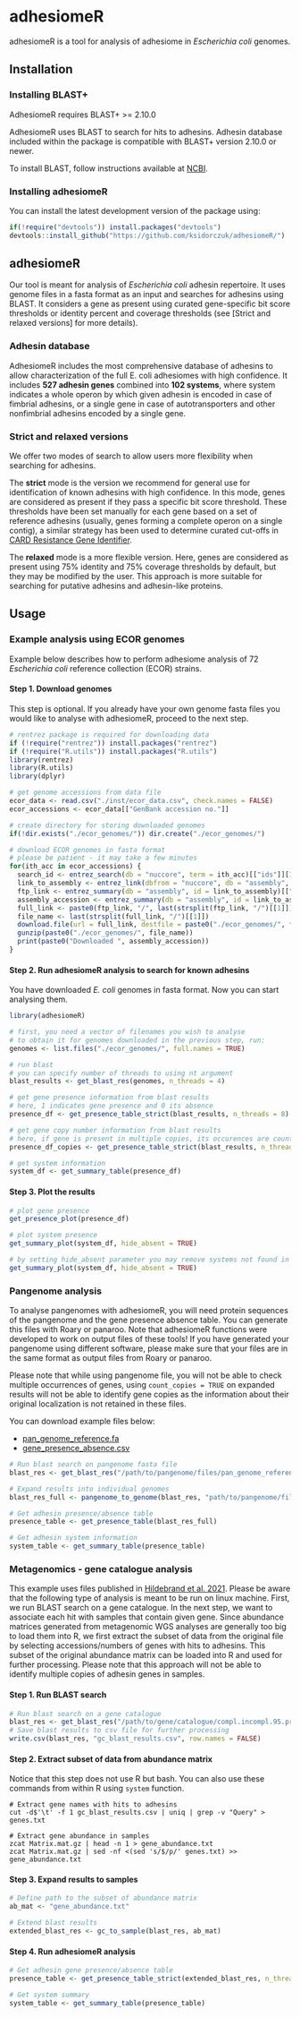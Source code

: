 # adhesiomeR

adhesiomeR is a tool for analysis of adhesiome in *Escherichia coli* genomes.

## Installation 

### Installing BLAST+ 

AdhesiomeR requires BLAST+ >= 2.10.0 

AdhesiomeR uses BLAST to search for hits to adhesins. Adhesin database included 
within the package is compatible with BLAST+ version 2.10.0 or newer. 

To install BLAST, follow instructions available at [NCBI](https://www.ncbi.nlm.nih.gov/books/NBK569861/).

### Installing adhesiomeR

You can install the latest development version of the package using:

``` r
if(!require("devtools")) install.packages("devtools")
devtools::install_github("https://github.com/ksidorczuk/adhesiomeR/")
```

## adhesiomeR 

Our tool is meant for analysis of *Escherichia coli* adhesin repertoire. It uses
genome files in a fasta format as an input and searches for adhesins using BLAST.
It considers a gene as present using curated gene-specific bit score thresholds 
or identity percent and coverage thresholds (see [Strict and relaxed versions] for
more details). 

### Adhesin database

AdhesiomeR includes the most comprehensive database of adhesins to allow characterization
of the full E. coli adhesiomes with high confidence. It includes **527 adhesin genes**
combined into **102 systems**, where system indicates a whole operon by which given
adhesin is encoded in case of fimbrial adhesins, or a single gene in case of autotransporters
and other nonfimbrial adhesins encoded by a single gene.

### Strict and relaxed versions

We offer two modes of search to allow users more flexibility when searching for adhesins.

The **strict** mode is the version we recommend for general use for identification
of known adhesins with high confidence. In this mode, genes are considered as present
if they pass a specific bit score threshold. These thresholds have been set manually for
each gene based on a set of reference adhesins (usually, genes forming a complete operon
on a single contig), a similar strategy has been used to determine curated cut-offs in 
[CARD Resistance Gene Identifier](https://github.com/arpcard/rgi).

The **relaxed** mode is a more flexible version. Here, genes are considered as present
using 75% identity and 75% coverage thresholds by default, but they may be modified by 
the user. This approach is more suitable for searching for putative adhesins and 
adhesin-like proteins.


## Usage

### Example analysis using ECOR genomes

Example below describes how to perform adhesiome analysis of 72 *Escherichia coli* reference
collection (ECOR) strains. 

#### Step 1. Download genomes 

This step is optional. If you already have your own genome fasta files you would like
to analyse with adhesiomeR, proceed to the next step. 

``` r
# rentrez package is required for downloading data
if (!require("rentrez")) install.packages("rentrez")
if (!require("R.utils")) install.packages("R.utils")
library(rentrez)
library(R.utils)
library(dplyr)

# get genome accessions from data file
ecor_data <- read.csv("./inst/ecor_data.csv", check.names = FALSE)
ecor_accessions <- ecor_data[["GenBank accession no."]]

# create directory for storing downloaded genomes
if(!dir.exists("./ecor_genomes/")) dir.create("./ecor_genomes/")

# download ECOR genomes in fasta format
# please be patient - it may take a few minutes
for(ith_acc in ecor_accessions) {
  search_id <- entrez_search(db = "nuccore", term = ith_acc)[["ids"]][1]
  link_to_assembly <- entrez_link(dbfrom = "nuccore", db = "assembly", id = search_id)[["links"]][["nuccore_assembly"]]
  ftp_link <- entrez_summary(db = "assembly", id = link_to_assembly)[["ftppath_refseq"]]
  assembly_accession <- entrez_summary(db = "assembly", id = link_to_assembly)[["assemblyaccession"]]
  full_link <- paste0(ftp_link, "/", last(strsplit(ftp_link, "/")[[1]]), "_genomic.fna.gz")
  file_name <- last(strsplit(full_link, "/")[[1]])
  download.file(url = full_link, destfile = paste0("./ecor_genomes/", file_name))
  gunzip(paste0("./ecor_genomes/", file_name))
  print(paste0("Downloaded ", assembly_accession))
}

```


#### Step 2. Run adhesiomeR analysis to search for known adhesins

You have downloaded *E. coli* genomes in fasta format. Now you can start analysing them.

```r
library(adhesiomeR)

# first, you need a vector of filenames you wish to analyse
# to obtain it for genomes downloaded in the previous step, run:
genomes <- list.files("./ecor_genomes/", full.names = TRUE)

# run blast
# you can specify number of threads to using nt argument
blast_results <- get_blast_res(genomes, n_threads = 4)

# get gene presence information from blast results
# here, 1 indicates gene presence and 0 its absence
presence_df <- get_presence_table_strict(blast_results, n_threads = 8)

# get gene copy number information from blast results
# here, if gene is present in multiple copies, its occurences are counted
presence_df_copies <- get_presence_table_strict(blast_results, n_threads = 8, count_copies = TRUE)

# get system information
system_df <- get_summary_table(presence_df)

```
#### Step 3. Plot the results

```r
# plot gene presence
get_presence_plot(presence_df)

# plot system presence
get_summary_plot(system_df, hide_absent = TRUE)

# by setting hide_absent parameter you may remove systems not found in any genome from the plot
get_summary_plot(system_df, hide_absent = TRUE)

```

### Pangenome analysis

To analyse pangenomes with adhesiomeR, you will need protein sequences of the pangenome
and the gene presence absence table. You can generate this files with Roary or
panaroo. Note that adhesiomeR functions were developed to work on output files of
these tools! If you have generated your pangenome using different software, please
make sure that your files are in the same format as output files from Roary or panaroo. 

Please note that while using pangenome file, you will not be able to check multiple
occurrences of genes, using ```count_copies = TRUE``` on expanded results will not
be able to identify gene copies as the information about their original localization
is not retained in these files. 

You can download example files below:

- [pan_genome_reference.fa](https://www.dropbox.com/scl/fi/d7ydmolwgiqamfsq3q5y5/pan_genome_reference.fa?rlkey=v1svmtujkxy5gdu9xjebkeveq&dl=0) 
- [gene_presence_absence.csv](https://www.dropbox.com/scl/fi/6livd7r4comkp5dmkwev2/gene_presence_absence.csv?rlkey=q876glanp2arunf9sitovcqij&dl=0)

```r
# Run blast search on pangenome fasta file
blast_res <- get_blast_res("/path/to/pangenome/files/pan_genome_reference.fa", n_threads = 4)

# Expand results into individual genomes
blast_res_full <- pangenome_to_genome(blast_res, "path/to/pangenome/files/gene_presence_absence.csv")

# Get adhesin presence/absence table
presence_table <- get_presence_table(blast_res_full)

# Get adhesin system information
system_table <- get_summary_table(presence_table)
```

### Metagenomics - gene catalogue analysis

This example uses files published in [Hildebrand et al. 2021](https://doi.org/10.1016/j.chom.2021.05.008).
Please be aware that the following type of analysis is meant to be run on linux machine.
First, we run BLAST search on a gene catalogue. In the next step, we want to associate each hit with
samples that contain given gene. Since abundance matrices generated from metagenomic WGS analyses are
generally too big to load them into R, we first extract the subset of data from the original file by 
selecting  accessions/numbers of genes with hits to adhesins. This subset of the original abundance
matrix can be loaded into R and used for further processing. 
Please note that this approach will not be able to identify multiple copies of adhesin genes in samples.

#### Step 1. Run BLAST search

```r
# Run blast search on a gene catalogue 
blast_res <- get_blast_res("/path/to/gene/catalogue/compl.incompl.95.prot.faa", n_threads = 12)
# Save blast results to csv file for further processing
write.csv(blast_res, "gc_blast_results.csv", row.names = FALSE)
```

#### Step 2. Extract subset of data from abundance matrix

Notice that this step does not use R but bash. You can also use these commands
from within R using ```system``` function. 

```
# Extract gene names with hits to adhesins
cut -d$'\t' -f 1 gc_blast_results.csv | uniq | grep -v "Query" > genes.txt

# Extract gene abundance in samples
zcat Matrix.mat.gz | head -n 1 > gene_abundance.txt
zcat Matrix.mat.gz | sed -nf <(sed 's/$/p/' genes.txt) >> gene_abundance.txt
```

#### Step 3. Expand results to samples

```r
# Define path to the subset of abundance matrix
ab_mat <- "gene_abundance.txt"

# Extend blast results
extended_blast_res <- gc_to_sample(blast_res, ab_mat)
```

#### Step 4. Run adhesiomeR analysis

```r
# Get adhesin gene presence/absence table
presence_table <- get_presence_table_strict(extended_blast_res, n_threads = 12)

# Get system summary
system_table <- get_summary_table(presence_table)
```
